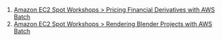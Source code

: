 
1. [Amazon EC2 Spot Workshops > Pricing Financial Derivatives with AWS Batch](https://ec2spotworkshops.com/monte-carlo-with-batch.html)
2. [Amazon EC2 Spot Workshops > Rendering Blender Projects with AWS Batch](https://ec2spotworkshops.com/rendering-with-batch.html)